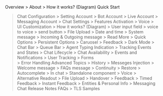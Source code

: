 Overview
    > About
    > How it works? (Diagram)
Quick Start
> Chat Configuration
    > Setting Account
        > Bot Account
        > Live Account
        > Messaging Account
    > Chat Settings
        > Features Activation
        > Voice
    > UI Customization
        > How it works? (Diagram)
        > User input field
            > voice to voice
            > send button
            > File Upload
        > Date and time
        > System message
        > Incoming & Outgoing message
            > Read More
            > Quick Options
            > Persistent Options
            > Caruosel
            > Feedback
        > Dark Mode
        > Chat Bar
        > Queue Bar
        > Agent Typing Indication
    > Tracking Events and States
        > Chat Lifecycle
        > Chat Availability
        > Events and Notifications
        > User Tracking
        > Forms    
        > Error Handling
> Advanced Topics
    > History
    > Messeges Injection
        > Welcome message
        > FAQs message
    > Continuity
    > Restore
    > Autocomplete
        > In chat
        > Standalone component
    > Voice
        > Alternative Readout
    > File Upload
    > Handover
    > Feedback
        > Timed Feedback
        > Instant Feedback
    > Entities & Personal Info
    > Messaging Chat
Release Notes
FAQs
    > TLS
Samples
    
    
    

